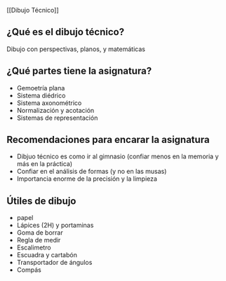 [[Dibujo Técnico]]

## ¿Qué es el dibujo técnico?

Dibujo con perspectivas, planos, y matemáticas

## ¿Qué partes tiene la asignatura?

- Gemoetría plana
- Sistema diédrico
- Sistema axonométrico
- Normalización y acotación
- Sistemas de representación

## Recomendaciones para encarar la asignatura

- Dibjuo técnico es como ir al gimnasio (confiar menos en la memoria y más en la práctica)
- Confiar en el análisis de formas (y no en las musas)
- Importancia enorme de la precisión y la limpieza

## Útiles de dibujo
- papel
- Lápices (2H) y portaminas
- Goma de borrar
- Regla de medir
- Escalimetro
- Escuadra y cartabón
- Transportador de ángulos
- Compás